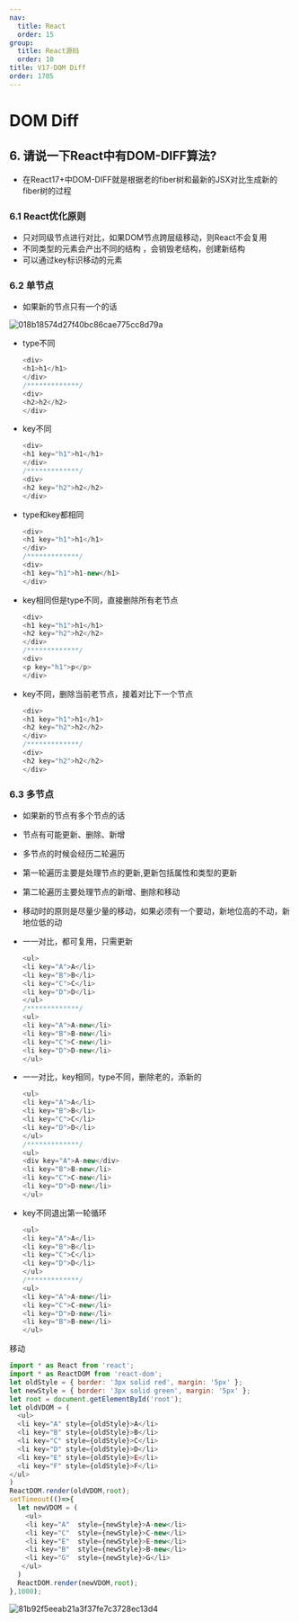```yaml
---
nav:
  title: React
  order: 15
group:
  title: React源码
  order: 10
title: V17-DOM Diff
order: 1705
---
```


# DOM Diff

## 6. 请说一下React中有DOM-DIFF算法?

- 在React17+中DOM-DIFF就是根据老的fiber树和最新的JSX对比生成新的fiber树的过程

### 6.1 React优化原则

- 只对同级节点进行对比，如果DOM节点跨层级移动，则React不会复用
- 不同类型的元素会产出不同的结构 ，会销毁老结构，创建新结构
- 可以通过key标识移动的元素

### 6.2 单节点

- 如果新的节点只有一个的话

![018b18574d27f40bc86cae775cc8d79a](http://wuxiao-tech-doc.oss-cn-hangzhou.aliyuncs.com/2022-02-27-151110.png)

- type不同

  ```js
  <div>
  <h1>h1</h1>
  </div>
  /*************/
  <div>
  <h2>h2</h2>
  </div>
  ```

- key不同

  ```js
  <div>
  <h1 key="h1">h1</h1>
  </div>
  /*************/
  <div>
  <h2 key="h2">h2</h2>
  </div>
  ```

- type和key都相同

  ```js
  <div>
  <h1 key="h1">h1</h1>
  </div>
  /*************/
  <div>
  <h1 key="h1">h1-new</h1>
  </div>
  ```

- key相同但是type不同，直接删除所有老节点

  ```js
  <div>
  <h1 key="h1">h1</h1>
  <h2 key="h2">h2</h2>
  </div>
  /*************/
  <div>
  <p key="h1">p</p>
  </div>
  ```

- key不同，删除当前老节点，接着对比下一个节点

  ```js
  <div>
  <h1 key="h1">h1</h1>
  <h2 key="h2">h2</h2>
  </div>
  /*************/
  <div>
  <h2 key="h2">h2</h2>
  </div>
  ```

### 6.3 多节点

- 如果新的节点有多个节点的话

- 节点有可能更新、删除、新增

- 多节点的时候会经历二轮遍历

- 第一轮遍历主要是处理节点的更新,更新包括属性和类型的更新

- 第二轮遍历主要处理节点的新增、删除和移动

- 移动时的原则是尽量少量的移动，如果必须有一个要动，新地位高的不动，新地位低的动

- 一一对比，都可复用，只需更新

  ```js
  <ul>
  <li key="A">A</li>
  <li key="B">B</li>
  <li key="C">C</li>
  <li key="D">D</li>
  </ul>
  /*************/
  <ul>
  <li key="A">A-new</li>
  <li key="B">B-new</li>
  <li key="C">C-new</li>
  <li key="D">D-new</li>
  </ul>
  ```

- 一一对比，key相同，type不同，删除老的，添新的

  ```js
  <ul>
  <li key="A">A</li>
  <li key="B">B</li>
  <li key="C">C</li>
  <li key="D">D</li>
  </ul>
  /*************/
  <ul>
  <div key="A">A-new</div>
  <li key="B">B-new</li>
  <li key="C">C-new</li>
  <li key="D">D-new</li>
  </ul>
  ```

- key不同退出第一轮循环

  ```js
  <ul>
  <li key="A">A</li>
  <li key="B">B</li>
  <li key="C">C</li>
  <li key="D">D</li>
  </ul>
  /*************/
  <ul>
  <li key="A">A-new</li>
  <li key="C">C-new</li>
  <li key="D">D-new</li>
  <li key="B">B-new</li>
  </ul>
  ```

移动

```js
import * as React from 'react';
import * as ReactDOM from 'react-dom';
let oldStyle = { border: '3px solid red', margin: '5px' };
let newStyle = { border: '3px solid green', margin: '5px' };
let root = document.getElementById('root');
let oldVDOM = (
  <ul>
  <li key="A" style={oldStyle}>A</li>
  <li key="B" style={oldStyle}>B</li>
  <li key="C" style={oldStyle}>C</li>
  <li key="D" style={oldStyle}>D</li>
  <li key="E" style={oldStyle}>E</li>
  <li key="F" style={oldStyle}>F</li>
</ul>
)
ReactDOM.render(oldVDOM,root);
setTimeout(()=>{
  let newVDOM = (
    <ul>
    <li key="A"  style={newStyle}>A-new</li>
    <li key="C"  style={newStyle}>C-new</li>
    <li key="E"  style={newStyle}>E-new</li>
    <li key="B"  style={newStyle}>B-new</li>
    <li key="G"  style={newStyle}>G</li>
   </ul>
  )
  ReactDOM.render(newVDOM,root);
},1000);
```

![81b92f5eeab21a3f37fe7c3728ec13d4](http://wuxiao-tech-doc.oss-cn-hangzhou.aliyuncs.com/2022-02-27-151141.png)

